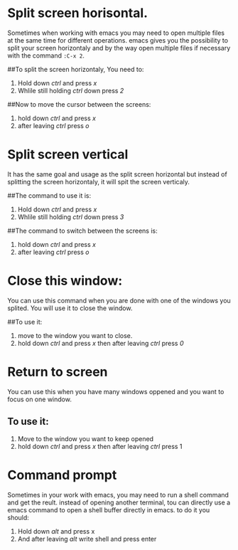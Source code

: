 # Split screen horisontal.

Sometimes when working with emacs you may need to open multiple files at the same time for different operations. emacs gives you the possibility to split your screen horizontaly and by the way open multiple files if necessary with the command `:C-x 2`.

##To  split the screen horizontaly, You need to:

1. Hold down *ctrl* and press *x*
2. Whlile still holding *ctrl* down press *2*

##Now to move the cursor between the screens:

1. hold down *ctrl* and press *x*
2. after leaving *ctrl* press *o*


# Split screen vertical 

It has the same goal and usage as the split screen horizontal but instead of splitting the screen horizontaly, it will spit the screen verticaly. 

##The command to use it is: 

1. Hold down *ctrl* and press *x*
2. Whlile still holding *ctrl* down press *3*

##The command to switch between the screens is:

1. hold down *ctrl* and press *x*
2. after leaving *ctrl* press *o*





# Close this window:

You can use this command when you are done with one of the windows you splited. You will use it to close the window.

##To use it:
1. move to the window you want to close.
2. hold down *ctrl* and press *x* then after leaving *ctrl* press *0*





# Return to screen

You can use this when you have many windows oppened and you want to focus on one window. 

## To use it:

1. Move to the window you want to keep opened 
2. hold down *ctrl* and press *x* then after leaving *ctrl* press 1




# Command prompt

Sometimes in your work with emacs, you may need to run a shell command and get the reult. instead of opening another terminal, tou can directly use a emacs command to open a shell buffer directly in emacs. to do it you should:

1. Hold down *alt* and press x
2. And after leaving *alt* write shell and press enter

